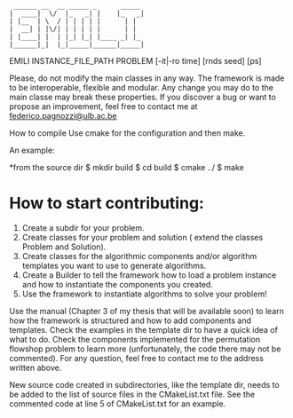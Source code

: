 	 ______ __  __ _____ _      _____ 
	|  ____|  \/  |_   _| |    |_   _|
	| |__  | \  / | | | | |      | |  
	|  __| | |\/| | | | | |      | |  
	| |____| |  | |_| |_| |____ _| |_ 
	|______|_|  |_|_____|______|_____|


EMILI INSTANCE_FILE_PATH PROBLEM <ALGORITHM DESCRIPTION> [-it|-ro time] [rnds seed] [ps]


Please, do not modify the main classes in any way.
The framework is made to be interoperable, flexible and modular.
Any change you may do to the main classe may break these properties.
If you discover a bug or want to propose an improvement, feel free
to contact me at federico.pagnozzi@ulb.ac.be
 
How to compile
Use cmake for the configuration and then make.

An example: 

*from the source dir
$ mkdir build
$ cd build
$ cmake ../
$ make

# How to start contributing: 

1) Create a subdir for your problem.
2) Create classes for your problem and solution ( extend the classes Problem and Solution).
3) Create classes for the algorithmic components and/or 
   algorithm templates you want to use to generate algorithms. 
4) Create a Builder to tell the framework how to load a problem instance 
   and how to instantiate the components you created.
5) Use the framework to instantiate algorithms to solve your problem!

Use the manual (Chapter 3 of my thesis that will be available soon) to learn how the framework is structured
and how to add components and templates.
Check the examples in the template dir to have a quick idea of what to do.
Check the components implemented for the permutation flowshop problem 
to learn more (unfortunately, the code there may not be commented).
For any question, feel free to contact me to the address written above.

New source code created in subdirectories, like the template dir, 
needs to be added to the list of source files in the CMakeList.txt file.
See the commented code at line 5 of CMakeList.txt for an example.
